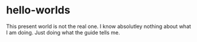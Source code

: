 # hello-worlds
This present world is not the real one.
I know absolutley nothing about what I am doing.
Just doing what the guide tells me.
